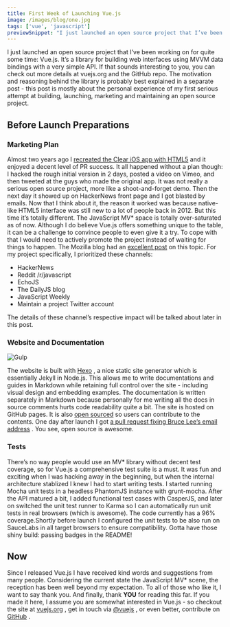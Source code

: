 ```yaml
---
title: First Week of Launching Vue.js
image: /images/blog/one.jpg
tags: ['vue', 'javascript']
previewSnippet: "I just launched an open source project that I’ve been working on for quite some time: Vue.js. It’s a library for building web interfaces using MVVM data bindings with a very simple API. If that sounds interesting to you, you can check out more details at vuejs.org and the GitHub repo. The motivation and reasoning behind the library is probably best explained in a separate post - this post is mostly about the personal experience of my first serious attempt at building, launching, marketing and maintaining an open source project."
---
```


I just launched an open source project that I’ve been working on for quite some time: Vue.js. It’s a library for building web interfaces using MVVM data bindings with a very simple API. If that sounds interesting to you, you can check out more details at vuejs.org and the GitHub repo. The motivation and reasoning behind the library is probably best explained in a separate post - this post is mostly about the personal experience of my first serious attempt at building, launching, marketing and maintaining an open source project.

## Before Launch Preparations

### Marketing Plan

Almost two years ago I  [recreated the Clear iOS app with HTML5](https://vimeo.com/37182785)  and it enjoyed a decent level of PR success. It all happened without a plan though: I hacked the rough initial version in 2 days, posted a video on Vimeo, and then tweeted at the guys who made the original app. It was not really a serious open source project, more like a shoot-and-forget demo. Then the next day it showed up on HackerNews front page and I got blasted by emails.
Now that I think about it, the reason it worked was because native-like HTML5 interface was still new to a lot of people back in 2012. But this time it’s totally different. The JavaScript MV* space is totally over-saturated as of now. Although I do believe Vue.js offers something unique to the table, it can be a challenge to convince people to even give it a try. To cope with that I would need to actively promote the project instead of waiting for things to happen. The Mozilla blog had an  [excellent post](https://hacks.mozilla.org/2013/05/how-to-spread-the-word-about-your-code/?utm_source=statuscode&utm_medium=email)  on this topic. For my project specifically, I prioritized these channels:

- HackerNews
- Reddit /r/javascript
- EchoJS
- The DailyJS blog
- JavaScript Weekly
- Maintain a project Twitter account

The details of these channel’s respective impact will be talked about later in this post.

### Website and Documentation

![Gulp](/images/blog/two.jpg "Gulp")

The website is built with  [Hexo](http://zespia.tw/hexo/) , a nice static site generator which is essentially Jekyll in Node.js. This allows me to write documentations and guides in Markdown while retaining full control over the site - including visual design and embedding examples. The documentation is written separately in Markdown because personally for me writing all the docs in source comments hurts code readability quite a bit. The site is hosted on GitHub pages. It is also  [open sourced](https://github.com/vuejs/vuejs.org)  so users can contribute to the contents. One day after launch I got  [a pull request fixing Bruce Lee’s email address](https://github.com/vuejs/vuejs.org/pull/3/files) . You see, open source is awesome.

### Tests

There’s no way people would use an MV* library without decent test coverage, so for Vue.js a comprehensive test suite is a must. It was fun and exciting when I was hacking away in the beginning, but when the internal architecture stablized I knew I had to start writing tests. I started running Mocha unit tests in a headless PhantomJS instance with grunt-mocha. After the API matured a bit, I added functional test cases with CasperJS, and later on switched the unit test runner to Karma so I can automatically run unit tests in real browsers (which is awesome). The code currently has a 96% coverage.Shortly before launch I configured the unit tests to be also run on SauceLabs in all target browsers to ensure compatibility. Gotta have those shiny build: passing badges in the README!

## Now

Since I released Vue.js I have received kind words and suggestions from many people. Considering the current state the JavaScript MV* scene, the reception has been well beyond my expectation. To all of those who like it, I want to say thank you. And finally, thank **YOU** for reading this far. If you made it here, I assume you are somewhat interested in Vue.js - so checkout the site at  [vuejs.org](http://vuejs.org/) , get in touch via  [@vuejs](https://twitter.com/vuejs) , or even better, contribute on  [GitHub](https://github.com/yyx990803/vue) .
